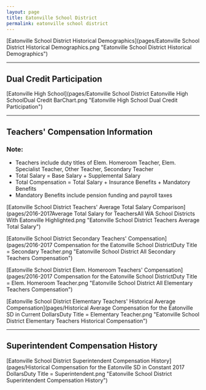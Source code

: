 ```yaml
---
layout: page
title: Eatonville School District
permalink: eatonville school district
---
```



[Eatonville School District Historical Demographics](pages/Eatonville School District Historical Demographics.png "Eatonville School District Historical Demographics")

___

## Dual Credit Participation

[Eatonville High School](pages/Eatonville School District Eatonville High SchoolDual Credit BarChart.png "Eatonville High School Dual Credit Participation")


___

## Teachers' Compensation Information
### Note:
- Teachers include duty titles of Elem. Homeroom Teacher, Elem. Specialist Teacher, Other Teacher, Secondary Teacher
- Total Salary = Base Salary + Supplemental Salary
- Total Compensation = Total Salary + Insurance Benefits + Mandatory Benefits
- Mandatory Benefits include pension funding and payroll taxes

[Eatonville School District Teachers' Average Total Salary Comparison](pages/2016-2017Average Total Salary for TeachersAll WA School Districts With Eatonville Highlighted.png "Eatonville School District Teachers Average Total Salary")

[Eatonville School District Secondary Teachers' Compensation](pages/2016-2017 Compensation for the Eatonville School DistrictDuty Title = Secondary Teacher.png "Eatonville School District All Secondary Teachers Compensation")

[Eatonville School District Elem. Homeroom Teachers' Compensation](pages/2016-2017 Compensation for the Eatonville School DistrictDuty Title = Elem. Homeroom Teacher.png "Eatonville School District All Elementary Teachers Compensation")

[Eatonville School District Elementary Teachers' Historical Average Compensation](pages/Historical Average Compensation for the Eatonville SD in Current DollarsDuty Title = Elementary Teacher.png "Eatonville School District Elementary Teachers Historical Compensation")


___

## Superintendent Compensation History

[Eatonville School District Superintendent Compensation History](pages/Historical Compensation for the Eatonville SD in Constant 2017 DollarsDuty Title = Superintendent.png "Eatonville School District Superintendent Compensation History")

